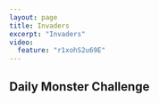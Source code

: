 ```yaml
---
layout: page
title: Invaders
excerpt: "Invaders"
video:
  feature: "r1xohS2u69E"
---
```


<h2>Daily Monster Challenge</h2>
